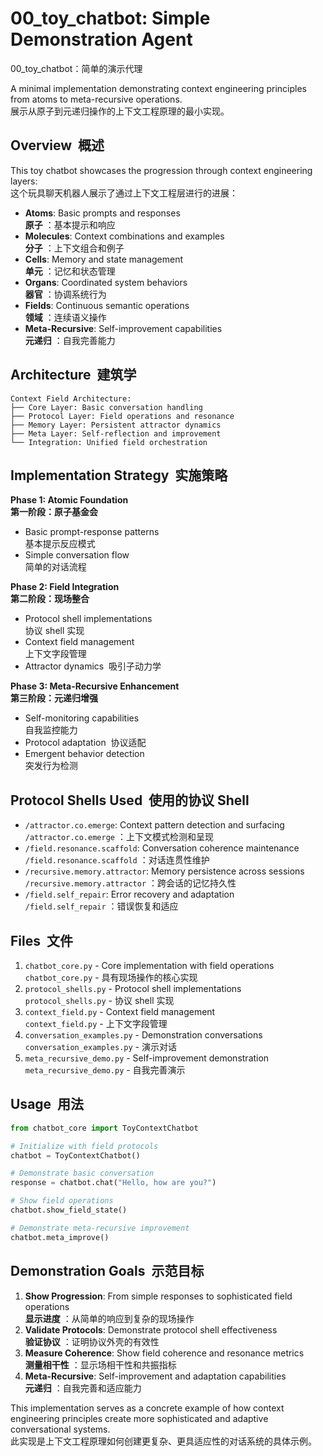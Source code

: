 # 00_toy_chatbot: Simple Demonstration Agent  
00_toy_chatbot：简单的演示代理

[](https://github.com/KashiwaByte/Context-Engineering-Chinese-Bilingual/blob/main/Chinese-Bilingual/30_examples/00_toy_chatbot/README.md#00_toy_chatbot-simple-demonstration-agent)

A minimal implementation demonstrating context engineering principles from atoms to meta-recursive operations.  
展示从原子到元递归操作的上下文工程原理的最小实现。

## Overview  概述

[](https://github.com/KashiwaByte/Context-Engineering-Chinese-Bilingual/blob/main/Chinese-Bilingual/30_examples/00_toy_chatbot/README.md#overview)

This toy chatbot showcases the progression through context engineering layers:  
这个玩具聊天机器人展示了通过上下文工程层进行的进展：

- **Atoms**: Basic prompts and responses  
    **原子** ：基本提示和响应
- **Molecules**: Context combinations and examples  
    **分子** ：上下文组合和例子
- **Cells**: Memory and state management  
    **单元** ：记忆和状态管理
- **Organs**: Coordinated system behaviors  
    **器官** ：协调系统行为
- **Fields**: Continuous semantic operations  
    **领域** ：连续语义操作
- **Meta-Recursive**: Self-improvement capabilities  
    **元递归** ：自我完善能力

## Architecture  建筑学

[](https://github.com/KashiwaByte/Context-Engineering-Chinese-Bilingual/blob/main/Chinese-Bilingual/30_examples/00_toy_chatbot/README.md#architecture)

```
Context Field Architecture:
├── Core Layer: Basic conversation handling
├── Protocol Layer: Field operations and resonance
├── Memory Layer: Persistent attractor dynamics
├── Meta Layer: Self-reflection and improvement
└── Integration: Unified field orchestration
```

## Implementation Strategy  实施策略

[](https://github.com/KashiwaByte/Context-Engineering-Chinese-Bilingual/blob/main/Chinese-Bilingual/30_examples/00_toy_chatbot/README.md#implementation-strategy)

**Phase 1: Atomic Foundation  
第一阶段：原子基金会**

- Basic prompt-response patterns  
    基本提示反应模式
- Simple conversation flow  
    简单的对话流程

**Phase 2: Field Integration  
第二阶段：现场整合**

- Protocol shell implementations  
    协议 shell 实现
- Context field management  
    上下文字段管理
- Attractor dynamics  吸引子动力学

**Phase 3: Meta-Recursive Enhancement  
第三阶段：元递归增强**

- Self-monitoring capabilities  
    自我监控能力
- Protocol adaptation  协议适配
- Emergent behavior detection  
    突发行为检测

## Protocol Shells Used  使用的协议 Shell

[](https://github.com/KashiwaByte/Context-Engineering-Chinese-Bilingual/blob/main/Chinese-Bilingual/30_examples/00_toy_chatbot/README.md#protocol-shells-used)

- `/attractor.co.emerge`: Context pattern detection and surfacing  
    `/attractor.co.emerge` ：上下文模式检测和呈现
- `/field.resonance.scaffold`: Conversation coherence maintenance  
    `/field.resonance.scaffold` ：对话连贯性维护
- `/recursive.memory.attractor`: Memory persistence across sessions  
    `/recursive.memory.attractor` ：跨会话的记忆持久性
- `/field.self_repair`: Error recovery and adaptation  
    `/field.self_repair` ：错误恢复和适应

## Files  文件

[](https://github.com/KashiwaByte/Context-Engineering-Chinese-Bilingual/blob/main/Chinese-Bilingual/30_examples/00_toy_chatbot/README.md#files)

1. `chatbot_core.py` - Core implementation with field operations  
    `chatbot_core.py` - 具有现场操作的核心实现
2. `protocol_shells.py` - Protocol shell implementations  
    `protocol_shells.py` - 协议 shell 实现
3. `context_field.py` - Context field management  
    `context_field.py` - 上下文字段管理
4. `conversation_examples.py` - Demonstration conversations  
    `conversation_examples.py` - 演示对话
5. `meta_recursive_demo.py` - Self-improvement demonstration  
    `meta_recursive_demo.py` - 自我完善演示

## Usage  用法

[](https://github.com/KashiwaByte/Context-Engineering-Chinese-Bilingual/blob/main/Chinese-Bilingual/30_examples/00_toy_chatbot/README.md#usage)

```python
from chatbot_core import ToyContextChatbot

# Initialize with field protocols
chatbot = ToyContextChatbot()

# Demonstrate basic conversation
response = chatbot.chat("Hello, how are you?")

# Show field operations
chatbot.show_field_state()

# Demonstrate meta-recursive improvement
chatbot.meta_improve()
```

## Demonstration Goals  示范目标

[](https://github.com/KashiwaByte/Context-Engineering-Chinese-Bilingual/blob/main/Chinese-Bilingual/30_examples/00_toy_chatbot/README.md#demonstration-goals)

1. **Show Progression**: From simple responses to sophisticated field operations  
    **显示进度** ：从简单的响应到复杂的现场操作
2. **Validate Protocols**: Demonstrate protocol shell effectiveness  
    **验证协议** ：证明协议外壳的有效性
3. **Measure Coherence**: Show field coherence and resonance metrics  
    **测量相干性** ：显示场相干性和共振指标
4. **Meta-Recursive**: Self-improvement and adaptation capabilities  
    **元递归** ：自我完善和适应能力

This implementation serves as a concrete example of how context engineering principles create more sophisticated and adaptive conversational systems.  
此实现是上下文工程原理如何创建更复杂、更具适应性的对话系统的具体示例。